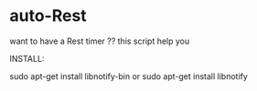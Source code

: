 # auto-Rest
want to have a Rest timer ?? this script help you 

INSTALL:

sudo apt-get install libnotify-bin 
or 
sudo apt-get install libnotify
